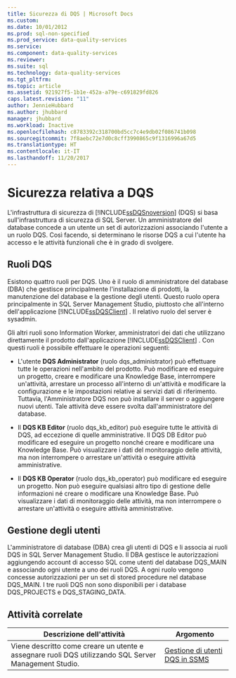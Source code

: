```yaml
---
title: Sicurezza di DQS | Microsoft Docs
ms.custom: 
ms.date: 10/01/2012
ms.prod: sql-non-specified
ms.prod_service: data-quality-services
ms.service: 
ms.component: data-quality-services
ms.reviewer: 
ms.suite: sql
ms.technology: data-quality-services
ms.tgt_pltfrm: 
ms.topic: article
ms.assetid: 921927f5-1b1e-452a-a79e-c691829fd826
caps.latest.revision: "11"
author: JennieHubbard
ms.author: jhubbard
manager: jhubbard
ms.workload: Inactive
ms.openlocfilehash: c8783392c318700bd5cc7c4e9db02f086741b098
ms.sourcegitcommit: 7f8aebc72e7d0c8cff3990865c9f1316996a67d5
ms.translationtype: HT
ms.contentlocale: it-IT
ms.lasthandoff: 11/20/2017
---
```

# <a name="dqs-security"></a>Sicurezza relativa a DQS
  L'infrastruttura di sicurezza di [!INCLUDE[ssDQSnoversion](../includes/ssdqsnoversion-md.md)] (DQS) si basa sull'infrastruttura di sicurezza di SQL Server. Un amministratore del database concede a un utente un set di autorizzazioni associando l'utente a un ruolo DQS. Così facendo, si determinano le risorse DQS a cui l'utente ha accesso e le attività funzionali che è in grado di svolgere.  
  
## <a name="dqs-roles"></a>Ruoli DQS  
 Esistono quattro ruoli per DQS. Uno è il ruolo di amministratore del database (DBA) che gestisce principalmente l'installazione di prodotti, la manutenzione del database e la gestione degli utenti. Questo ruolo opera principalmente in SQL Server Management Studio, piuttosto che all'interno dell'applicazione [!INCLUDE[ssDQSClient](../includes/ssdqsclient-md.md)] . Il relativo ruolo del server è sysadmin.  
  
 Gli altri ruoli sono Information Worker, amministratori dei dati che utilizzano direttamente il prodotto dall'applicazione [!INCLUDE[ssDQSClient](../includes/ssdqsclient-md.md)] . Con questi ruoli è possibile effettuare le operazioni seguenti:  
  
-   L'utente **DQS Administrator** (ruolo dqs_administrator) può effettuare tutte le operazioni nell'ambito del prodotto. Può modificare ed eseguire un progetto, creare e modificare una Knowledge Base, interrompere un'attività, arrestare un processo all'interno di un'attività e modificare la configurazione e le impostazioni relative ai servizi dati di riferimento. Tuttavia, l'Amministratore DQS non può installare il server o aggiungere nuovi utenti. Tale attività deve essere svolta dall'amministratore del database.  
  
-   Il **DQS KB Editor** (ruolo dqs_kb_editor) può eseguire tutte le attività di DQS, ad eccezione di quelle amministrative. Il DQS DB Editor può modificare ed eseguire un progetto nonché creare e modificare una Knowledge Base. Può visualizzare i dati del monitoraggio delle attività, ma non interrompere o arrestare un'attività o eseguire attività amministrative.  
  
-   Il **DQS KB Operator** (ruolo dqs_kb_operator) può modificare ed eseguire un progetto. Non può eseguire qualsiasi altro tipo di gestione delle informazioni né creare o modificare una Knowledge Base. Può visualizzare i dati di monitoraggio delle attività, ma non interrompere o arrestare un'attività o eseguire attività amministrative.  
  
## <a name="user-management"></a>Gestione degli utenti  
 L'amministratore di database (DBA) crea gli utenti di DQS e li associa ai ruoli DQS in SQL Server Management Studio. Il DBA gestisce le autorizzazioni aggiungendo account di accesso SQL come utenti del database DQS_MAIN e associando ogni utente a uno dei ruoli DQS. A ogni ruolo vengono concesse autorizzazioni per un set di stored procedure nel database DQS_MAIN. I tre ruoli DQS non sono disponibili per i database DQS_PROJECTS e DQS_STAGING_DATA.  
  
## <a name="related-tasks"></a>Attività correlate  
  
|Descrizione dell'attività|Argomento|  
|----------------------|-----------|  
|Viene descritto come creare un utente e assegnare ruoli DQS utilizzando SQL Server Management Studio.|[Gestione di utenti DQS in SSMS](http://msdn.microsoft.com/library/955af01d-00da-4c51-9311-f3848749df54)|  
  
  
